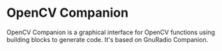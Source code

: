 # OpenCV Companion

OpenCV Companion is a graphical interface for OpenCV functions using building blocks to generate code.
It's based on GnuRadio Companion.
